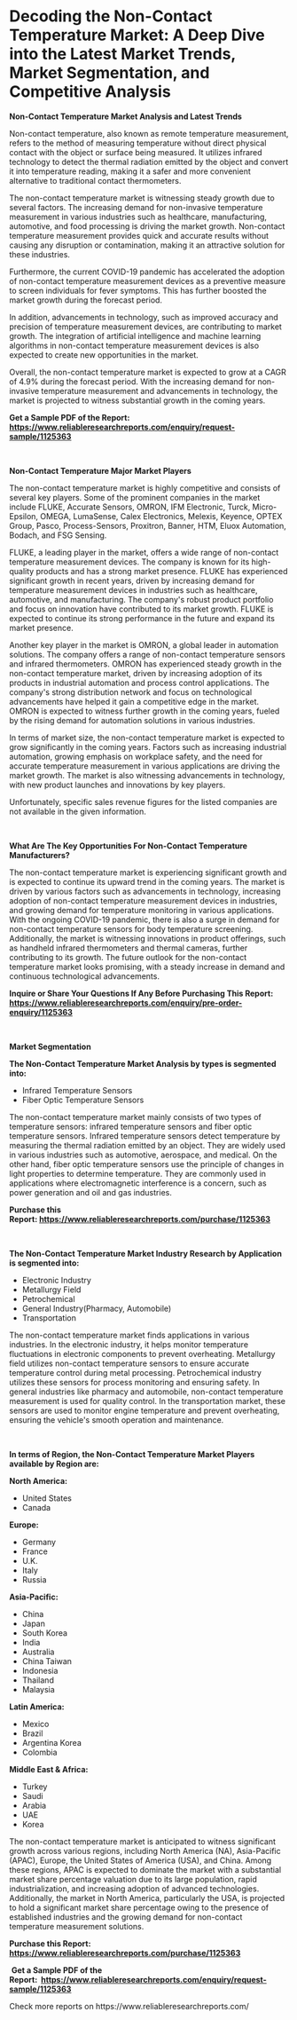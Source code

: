 <p><h1>Decoding the Non-Contact Temperature Market: A Deep Dive into the Latest Market Trends, Market Segmentation, and Competitive Analysis</h1></p><p><strong>Non-Contact Temperature Market Analysis and Latest Trends</strong></p>
<p><p>Non-contact temperature, also known as remote temperature measurement, refers to the method of measuring temperature without direct physical contact with the object or surface being measured. It utilizes infrared technology to detect the thermal radiation emitted by the object and convert it into temperature reading, making it a safer and more convenient alternative to traditional contact thermometers.</p><p>The non-contact temperature market is witnessing steady growth due to several factors. The increasing demand for non-invasive temperature measurement in various industries such as healthcare, manufacturing, automotive, and food processing is driving the market growth. Non-contact temperature measurement provides quick and accurate results without causing any disruption or contamination, making it an attractive solution for these industries.</p><p>Furthermore, the current COVID-19 pandemic has accelerated the adoption of non-contact temperature measurement devices as a preventive measure to screen individuals for fever symptoms. This has further boosted the market growth during the forecast period.</p><p>In addition, advancements in technology, such as improved accuracy and precision of temperature measurement devices, are contributing to market growth. The integration of artificial intelligence and machine learning algorithms in non-contact temperature measurement devices is also expected to create new opportunities in the market.</p><p>Overall, the non-contact temperature market is expected to grow at a CAGR of 4.9% during the forecast period. With the increasing demand for non-invasive temperature measurement and advancements in technology, the market is projected to witness substantial growth in the coming years.</p></p>
<p><strong>Get a Sample PDF of the Report:&nbsp; <a href="https://www.reliableresearchreports.com/enquiry/request-sample/1125363">https://www.reliableresearchreports.com/enquiry/request-sample/1125363</a></strong></p>
<p>&nbsp;</p>
<p><strong>Non-Contact Temperature Major Market Players</strong></p>
<p><p>The non-contact temperature market is highly competitive and consists of several key players. Some of the prominent companies in the market include FLUKE, Accurate Sensors, OMRON, IFM Electronic, Turck, Micro-Epsilon, OMEGA, LumaSense, Calex Electronics, Melexis, Keyence, OPTEX Group, Pasco, Process-Sensors, Proxitron, Banner, HTM, Eluox Automation, Bodach, and FSG Sensing.</p><p>FLUKE, a leading player in the market, offers a wide range of non-contact temperature measurement devices. The company is known for its high-quality products and has a strong market presence. FLUKE has experienced significant growth in recent years, driven by increasing demand for temperature measurement devices in industries such as healthcare, automotive, and manufacturing. The company's robust product portfolio and focus on innovation have contributed to its market growth. FLUKE is expected to continue its strong performance in the future and expand its market presence.</p><p>Another key player in the market is OMRON, a global leader in automation solutions. The company offers a range of non-contact temperature sensors and infrared thermometers. OMRON has experienced steady growth in the non-contact temperature market, driven by increasing adoption of its products in industrial automation and process control applications. The company's strong distribution network and focus on technological advancements have helped it gain a competitive edge in the market. OMRON is expected to witness further growth in the coming years, fueled by the rising demand for automation solutions in various industries.</p><p>In terms of market size, the non-contact temperature market is expected to grow significantly in the coming years. Factors such as increasing industrial automation, growing emphasis on workplace safety, and the need for accurate temperature measurement in various applications are driving the market growth. The market is also witnessing advancements in technology, with new product launches and innovations by key players.</p><p>Unfortunately, specific sales revenue figures for the listed companies are not available in the given information.</p></p>
<p>&nbsp;</p>
<p><strong>What Are The Key Opportunities For Non-Contact Temperature Manufacturers?</strong></p>
<p><p>The non-contact temperature market is experiencing significant growth and is expected to continue its upward trend in the coming years. The market is driven by various factors such as advancements in technology, increasing adoption of non-contact temperature measurement devices in industries, and growing demand for temperature monitoring in various applications. With the ongoing COVID-19 pandemic, there is also a surge in demand for non-contact temperature sensors for body temperature screening. Additionally, the market is witnessing innovations in product offerings, such as handheld infrared thermometers and thermal cameras, further contributing to its growth. The future outlook for the non-contact temperature market looks promising, with a steady increase in demand and continuous technological advancements.</p></p>
<p><strong>Inquire or Share Your Questions If Any Before Purchasing This Report: <a href="https://www.reliableresearchreports.com/enquiry/pre-order-enquiry/1125363">https://www.reliableresearchreports.com/enquiry/pre-order-enquiry/1125363</a></strong></p>
<p>&nbsp;</p>
<p><strong>Market Segmentation</strong></p>
<p><strong>The Non-Contact Temperature Market Analysis by types is segmented into:</strong></p>
<p><ul><li>Infrared Temperature Sensors</li><li>Fiber Optic Temperature Sensors</li></ul></p>
<p><p>The non-contact temperature market mainly consists of two types of temperature sensors: infrared temperature sensors and fiber optic temperature sensors. Infrared temperature sensors detect temperature by measuring the thermal radiation emitted by an object. They are widely used in various industries such as automotive, aerospace, and medical. On the other hand, fiber optic temperature sensors use the principle of changes in light properties to determine temperature. They are commonly used in applications where electromagnetic interference is a concern, such as power generation and oil and gas industries.</p></p>
<p><strong>Purchase this Report:&nbsp;<a href="https://www.reliableresearchreports.com/purchase/1125363">https://www.reliableresearchreports.com/purchase/1125363</a></strong></p>
<p>&nbsp;</p>
<p><strong>The Non-Contact Temperature Market Industry Research by Application is segmented into:</strong></p>
<p><ul><li>Electronic Industry</li><li>Metallurgy Field</li><li>Petrochemical</li><li>General Industry(Pharmacy, Automobile)</li><li>Transportation</li></ul></p>
<p><p>The non-contact temperature market finds applications in various industries. In the electronic industry, it helps monitor temperature fluctuations in electronic components to prevent overheating. Metallurgy field utilizes non-contact temperature sensors to ensure accurate temperature control during metal processing. Petrochemical industry utilizes these sensors for process monitoring and ensuring safety. In general industries like pharmacy and automobile, non-contact temperature measurement is used for quality control. In the transportation market, these sensors are used to monitor engine temperature and prevent overheating, ensuring the vehicle's smooth operation and maintenance.</p></p>
<p>&nbsp;</p>
<p><strong>In terms of Region, the Non-Contact Temperature Market Players available by Region are:</strong></p>
<p>
    <p> <strong> North America: </strong>
        <ul>
            <li>United States</li>
            <li>Canada</li>
        </ul>
        </p> 
    <p> <strong> Europe: </strong>
        <ul>
            <li>Germany</li>
            <li>France</li>
            <li>U.K.</li>
            <li>Italy</li>
            <li>Russia</li>
        </ul>
        </p> 
    <p> <strong> Asia-Pacific: </strong>
        <ul>
            <li>China</li>
            <li>Japan</li>
            <li>South Korea</li>
            <li>India</li>
            <li>Australia</li>
            <li>China Taiwan</li>
            <li>Indonesia</li>
            <li>Thailand</li>
            <li>Malaysia</li>
        </ul>
        </p> 
    <p> <strong> Latin America: </strong>
        <ul>
            <li>Mexico</li>
            <li>Brazil</li>
            <li>Argentina Korea</li>
            <li>Colombia</li>
        </ul>
        </p> 
    <p> <strong> Middle East & Africa: </strong>
        <ul>
            <li>Turkey</li>
            <li>Saudi</li>
            <li>Arabia</li>
            <li>UAE</li>
            <li>Korea</li>
        </ul>
    </p>
    </p>
<p><p>The non-contact temperature market is anticipated to witness significant growth across various regions, including North America (NA), Asia-Pacific (APAC), Europe, the United States of America (USA), and China. Among these regions, APAC is expected to dominate the market with a substantial market share percentage valuation due to its large population, rapid industrialization, and increasing adoption of advanced technologies. Additionally, the market in North America, particularly the USA, is projected to hold a significant market share percentage owing to the presence of established industries and the growing demand for non-contact temperature measurement solutions.</p></p>
<p><strong>Purchase this Report: <a href="https://www.reliableresearchreports.com/purchase/1125363">https://www.reliableresearchreports.com/purchase/1125363</a></strong></p>
<p>&nbsp;<strong>Get a Sample PDF of the Report:&nbsp;&nbsp;<a href="https://www.reliableresearchreports.com/enquiry/request-sample/1125363">https://www.reliableresearchreports.com/enquiry/request-sample/1125363</a></strong></p>
<p><strong></strong></p>
<p>Check more reports on https://www.reliableresearchreports.com/</p>